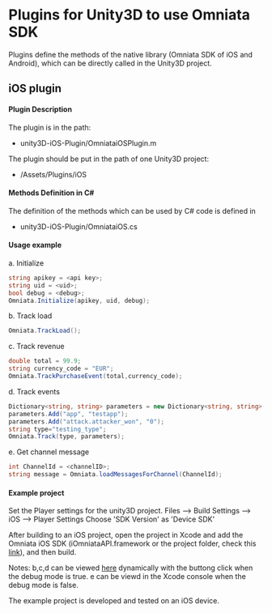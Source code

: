 Plugins for Unity3D to use Omniata SDK
======================================

Plugins define the methods of the native library (Omniata SDK of iOS and Android), which can be directly called in the Unity3D project.


iOS plugin
----------

#### Plugin Description
The plugin is in the path:
* unity3D-iOS-Plugin/OmniataiOSPlugin.m

The plugin should be put in the path of one Unity3D project:
* <unity project name>/Assets/Plugins/iOS

#### Methods Definition in C#
The definition of the methods which can be used by C# code is defined in
* unity3D-iOS-Plugin/OmniataiOS.cs

#### Usage example

a. Initialize

```c#
string apikey = <api key>;
string uid = <uid>;
bool debug = <debug>;
Omniata.Initialize(apikey, uid, debug);
```

b. Track load
```c#
Omniata.TrackLoad();
```

c. Track revenue
```c#
double total = 99.9;
string currency_code = "EUR";
Omniata.TrackPurchaseEvent(total,currency_code);
```

d. Track events
```c#
Dictionary<string, string> parameters = new Dictionary<string, string>();
parameters.Add("app", "testapp");
parameters.Add("attack.attacker_won", "0");
string type="testing_type";
Omniata.Track(type, parameters);
```

e. Get channel message
```c#
int ChannelId = <channelID>;
string message = Omniata.loadMessagesForChannel(ChannelId);
```


#### Example project
Set the Player settings for the unity3D project.
Files --> Build Settings --> iOS --> Player Settings
Choose 'SDK Version' as 'Device SDK'

After building to an iOS project, open the project in Xcode and add the Omniata iOS SDK (iOmniataAPI.framework or the project folder, check this [link](https://omniata.atlassian.net/wiki/display/DOC/iOS+SDK])), and then build.

Notes: b,c,d can be viewed [here](https://demo.panel.omniata.com/data_models/55-custom-metrics/developer_console?api_key_ids%5B%5D=1414) dynamically with the buttong click when the debug mode is true.
e can be viewd in the Xcode console when the debug mode is false.

The example project is developed and tested on an iOS device.














